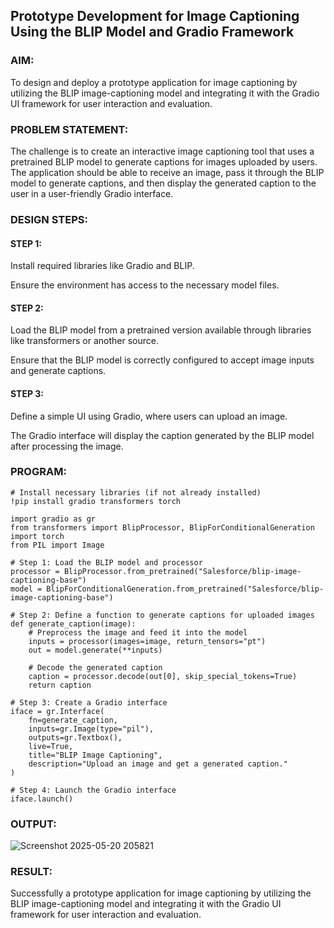 ## Prototype Development for Image Captioning Using the BLIP Model and Gradio Framework

### AIM:
To design and deploy a prototype application for image captioning by utilizing the BLIP image-captioning model and integrating it with the Gradio UI framework for user interaction and evaluation.

### PROBLEM STATEMENT:

The challenge is to create an interactive image captioning tool that uses a pretrained BLIP model to generate captions for images uploaded by users. The application should be able to receive an image, pass it through the BLIP model to generate captions, and then display the generated caption to the user in a user-friendly Gradio interface.

### DESIGN STEPS:

#### STEP 1:

Install required libraries like Gradio and BLIP.

Ensure the environment has access to the necessary model files.

#### STEP 2:

Load the BLIP model from a pretrained version available through libraries like transformers or another source.

Ensure that the BLIP model is correctly configured to accept image inputs and generate captions.

#### STEP 3:

Define a simple UI using Gradio, where users can upload an image.

The Gradio interface will display the caption generated by the BLIP model after processing the image.

### PROGRAM:
```
# Install necessary libraries (if not already installed)
!pip install gradio transformers torch
```
```
import gradio as gr
from transformers import BlipProcessor, BlipForConditionalGeneration
import torch
from PIL import Image

# Step 1: Load the BLIP model and processor
processor = BlipProcessor.from_pretrained("Salesforce/blip-image-captioning-base")
model = BlipForConditionalGeneration.from_pretrained("Salesforce/blip-image-captioning-base")

# Step 2: Define a function to generate captions for uploaded images
def generate_caption(image):
    # Preprocess the image and feed it into the model
    inputs = processor(images=image, return_tensors="pt")
    out = model.generate(**inputs)
    
    # Decode the generated caption
    caption = processor.decode(out[0], skip_special_tokens=True)
    return caption

# Step 3: Create a Gradio interface
iface = gr.Interface(
    fn=generate_caption, 
    inputs=gr.Image(type="pil"), 
    outputs=gr.Textbox(), 
    live=True,
    title="BLIP Image Captioning",
    description="Upload an image and get a generated caption."
)

# Step 4: Launch the Gradio interface
iface.launch()

```
### OUTPUT:

![Screenshot 2025-05-20 205821](https://github.com/user-attachments/assets/e216402c-9c73-4982-8e89-0bed170b4de2)


### RESULT:

Successfully a prototype application for image captioning by utilizing the BLIP image-captioning model and integrating it with the Gradio UI framework for user interaction and evaluation.
